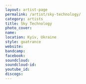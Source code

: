 ```yaml
---
layout: artist-page
permalink: /artist/sky-technology/
category: artists
title: Sky Technology
photo_cover: 
name: 
location: Kyiv, Ukraine
style: goatrance
website: 
bandcamp: 
facebook: 
soundcloud: 
soundcloud-id: 
youtube_id: 
discogs: 
---
```

